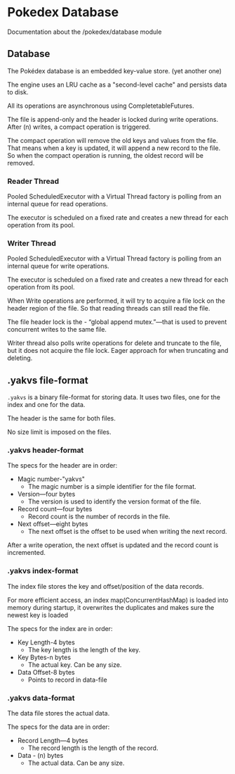 # Pokedex Database

Documentation about the /pokedex/database module

## Database

The Pokédex database is an embedded key-value store. (yet another one)

The engine uses an LRU cache as a "second-level cache" and persists data to disk.

All its operations are asynchronous using CompletetableFutures.

The file is append-only and the header is locked during write operations. After (n) writes, a compact operation is
triggered.

The compact operation will remove the old keys and values from the file.
That means when a key is updated, it will append a new record to the file.
So when the compact operation is running, the oldest record will be removed.

### Reader Thread

Pooled ScheduledExecutor with a Virtual Thread factory is polling from an internal queue for read operations.

The executor is scheduled on a fixed rate and creates a new thread for each operation from its pool.

### Writer Thread

Pooled ScheduledExecutor with a Virtual Thread factory is polling from an internal queue for write operations.

The executor is scheduled on a fixed rate and creates a new thread for each operation from its pool.

When Write operations are performed, it will try to acquire a file lock on the header region of the file.
So that reading threads can still read the file.

The file header lock is the - “global append mutex.”—that is used to prevent concurrent writes to the same file.

Writer thread also polls write operations for delete and truncate to the file, but it does not acquire the file lock.
Eager approach for when truncating and deleting.

## .yakvs file-format

`.yakvs` is a binary file-format for storing data. It uses two files, one for the index and one for the data.

The header is the same for both files.

No size limit is imposed on the files.

### .yakvs header-format

The specs for the header are in order:

* Magic number-"yakvs"
    * The magic number is a simple identifier for the file format.
* Version—four bytes
    * The version is used to identify the version format of the file.
* Record count—four bytes
    * Record count is the number of records in the file.
* Next offset—eight bytes
    * The next offset is the offset to be used when writing the next record.

After a write operation, the next offset is updated and the record count is incremented.

### .yakvs index-format

The index file stores the key and offset/position of the data records.

For more efficient access, an index map(ConcurrentHashMap) is loaded into memory during startup,
it overwrites the duplicates and makes sure the newest key is loaded

The specs for the index are in order:

* Key Length-4 bytes
    * The key length is the length of the key.
* Key Bytes-n bytes
    * The actual key. Can be any size.
* Data Offset-8 bytes
    * Points to record in data-file

### .yakvs data-format

The data file stores the actual data.

The specs for the data are in order:

* Record Length—4 bytes
    * The record length is the length of the record.
* Data - (n) bytes
    * The actual data. Can be any size.